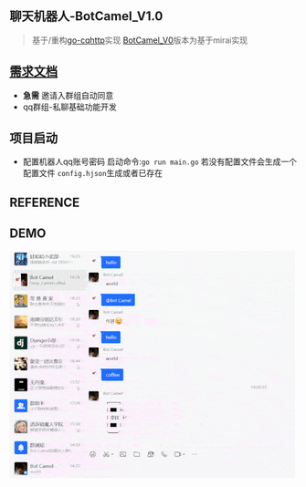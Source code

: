 
## 聊天机器人-BotCamel_V1.0
> 基于/重构[go-cqhttp](https://github.com/Mrs4s/go-cqhttp/)实现
> [BotCamel_V0](https://github.com/StrayCamel247/BotCamel/tree/dev-mirai)版本为基于mirai实现
## [需求文档](./PRD.MD)
- **急需** 邀请入群组自动同意
- qq群组-私聊基础功能开发
## 项目启动
- 配置机器人qq账号密码
  启动命令:`go run main.go` 若没有配置文件会生成一个配置文件
  `config.hjson`生成或者已存在
## REFERENCE

## DEMO
![qq群聊演示](./media/QQGOURPDEMO.gif)

<!-- ```
go mod
The commands are:
  download    download modules to local cache (下载依赖的module到本地cache))
  edit        edit go.mod from tools or scripts (编辑go.mod文件)
  graph       print module requirement graph (打印模块依赖图))
  init        initialize new module in current directory (再当前文件夹下初始化一个新的module, 创建go.mod文件))
  tidy        add missing and remove unused modules (增加丢失的module，去掉未用的module)
  vendor      make vendored copy of dependencies (将依赖复制到vendor下)
  verify      verify dependencies have expected content (校验依赖)
  why         explain why packages or modules are needed (解释为什么需要依赖)
``` -->